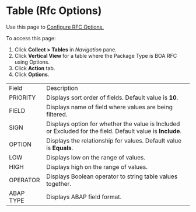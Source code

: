 # Table (Rfc Options)

<div class="use">

Use this page to [Configure RFC
Options.](../Use_Cases/Configure_RFC_Options.htm)

</div>

To access this page:

1.  Click <span style="font-weight: bold;">Collect \> Tables</span> in
    <span style="font-style: italic;">Navigation</span> pane.
2.  Click <span style="font-weight: bold;">Vertical View </span>for a
    table where the Package Type is BOA RFC using Options.
3.  Click <span style="font-weight: bold;">Action</span> tab.
4.  Click
<span style="font-weight: bold;">Options</span>.

|           |                                                                                                            |
| --------- | ---------------------------------------------------------------------------------------------------------- |
| Field     | Description                                                                                                |
| PRIORITY  | Displays sort order of fields. Default value is **10**.                                                    |
| FIELD     | Displays name of field where values are being filtered.                                                    |
| SIGN      | Displays option for whether the value is Included or Excluded for the field. Default value is **Include**. |
| OPTION    | Displays the relationship for values. Default value is **Equals**.                                         |
| LOW       | Displays low on the range of values.                                                                       |
| HIGH      | Displays high on the range of values.                                                                      |
| OPERATOR  | Displays Boolean operator to string table values together.                                                 |
| ABAP TYPE | Displays ABAP field format.                                                                                |
